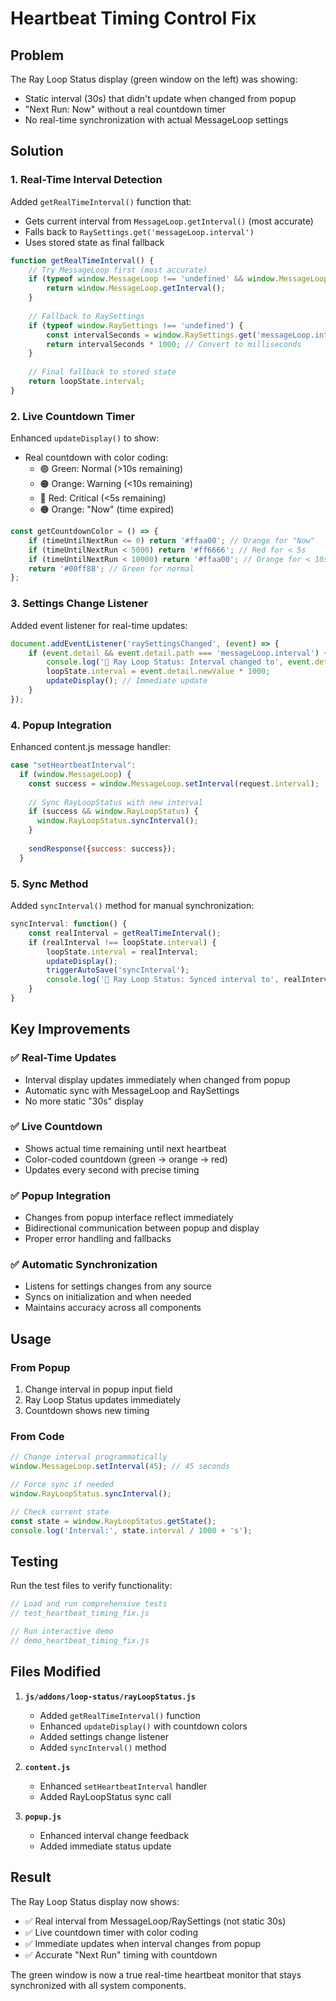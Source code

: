 # Heartbeat Timing Control Fix

## Problem

The Ray Loop Status display (green window on the left) was showing:
- Static interval (30s) that didn't update when changed from popup
- "Next Run: Now" without a real countdown timer
- No real-time synchronization with actual MessageLoop settings

## Solution

### 1. Real-Time Interval Detection

Added `getRealTimeInterval()` function that:
- Gets current interval from `MessageLoop.getInterval()` (most accurate)
- Falls back to `RaySettings.get('messageLoop.interval')` 
- Uses stored state as final fallback

```javascript
function getRealTimeInterval() {
    // Try MessageLoop first (most accurate)
    if (typeof window.MessageLoop !== 'undefined' && window.MessageLoop.getInterval) {
        return window.MessageLoop.getInterval();
    }
    
    // Fallback to RaySettings
    if (typeof window.RaySettings !== 'undefined') {
        const intervalSeconds = window.RaySettings.get('messageLoop.interval') || 30;
        return intervalSeconds * 1000; // Convert to milliseconds
    }
    
    // Final fallback to stored state
    return loopState.interval;
}
```

### 2. Live Countdown Timer

Enhanced `updateDisplay()` to show:
- Real countdown with color coding:
  - 🟢 Green: Normal (>10s remaining)
  - 🟠 Orange: Warning (<10s remaining)  
  - 🔴 Red: Critical (<5s remaining)
  - 🟠 Orange: "Now" (time expired)

```javascript
const getCountdownColor = () => {
    if (timeUntilNextRun <= 0) return '#ffaa00'; // Orange for "Now"
    if (timeUntilNextRun < 5000) return '#ff6666'; // Red for < 5s
    if (timeUntilNextRun < 10000) return '#ffaa00'; // Orange for < 10s
    return '#00ff88'; // Green for normal
};
```

### 3. Settings Change Listener

Added event listener for real-time updates:

```javascript
document.addEventListener('raySettingsChanged', (event) => {
    if (event.detail && event.detail.path === 'messageLoop.interval') {
        console.log('🔄 Ray Loop Status: Interval changed to', event.detail.newValue + 's');
        loopState.interval = event.detail.newValue * 1000;
        updateDisplay(); // Immediate update
    }
});
```

### 4. Popup Integration

Enhanced content.js message handler:

```javascript
case "setHeartbeatInterval":
  if (window.MessageLoop) {
    const success = window.MessageLoop.setInterval(request.interval);
    
    // Sync RayLoopStatus with new interval
    if (success && window.RayLoopStatus) {
      window.RayLoopStatus.syncInterval();
    }
    
    sendResponse({success: success});
  }
```

### 5. Sync Method

Added `syncInterval()` method for manual synchronization:

```javascript
syncInterval: function() {
    const realInterval = getRealTimeInterval();
    if (realInterval !== loopState.interval) {
        loopState.interval = realInterval;
        updateDisplay();
        triggerAutoSave('syncInterval');
        console.log('🔄 Ray Loop Status: Synced interval to', realInterval / 1000 + 's');
    }
}
```

## Key Improvements

### ✅ Real-Time Updates
- Interval display updates immediately when changed from popup
- Automatic sync with MessageLoop and RaySettings
- No more static "30s" display

### ✅ Live Countdown
- Shows actual time remaining until next heartbeat
- Color-coded countdown (green → orange → red)
- Updates every second with precise timing

### ✅ Popup Integration
- Changes from popup interface reflect immediately
- Bidirectional communication between popup and display
- Proper error handling and fallbacks

### ✅ Automatic Synchronization
- Listens for settings changes from any source
- Syncs on initialization and when needed
- Maintains accuracy across all components

## Usage

### From Popup
1. Change interval in popup input field
2. Ray Loop Status updates immediately
3. Countdown shows new timing

### From Code
```javascript
// Change interval programmatically
window.MessageLoop.setInterval(45); // 45 seconds

// Force sync if needed
window.RayLoopStatus.syncInterval();

// Check current state
const state = window.RayLoopStatus.getState();
console.log('Interval:', state.interval / 1000 + 's');
```

## Testing

Run the test files to verify functionality:

```javascript
// Load and run comprehensive tests
// test_heartbeat_timing_fix.js

// Run interactive demo
// demo_heartbeat_timing_fix.js
```

## Files Modified

1. **`js/addons/loop-status/rayLoopStatus.js`**
   - Added `getRealTimeInterval()` function
   - Enhanced `updateDisplay()` with countdown colors
   - Added settings change listener
   - Added `syncInterval()` method

2. **`content.js`**
   - Enhanced `setHeartbeatInterval` handler
   - Added RayLoopStatus sync call

3. **`popup.js`**
   - Enhanced interval change feedback
   - Added immediate status update

## Result

The Ray Loop Status display now shows:
- ✅ Real interval from MessageLoop/RaySettings (not static 30s)
- ✅ Live countdown timer with color coding
- ✅ Immediate updates when interval changes from popup
- ✅ Accurate "Next Run" timing with countdown

The green window is now a true real-time heartbeat monitor that stays synchronized with all system components.